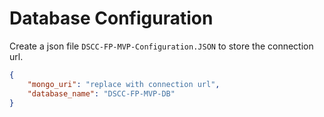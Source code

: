 # Database Configuration

Create a json file `DSCC-FP-MVP-Configuration.JSON` to store the connection url.

```json
{
    "mongo_uri": "replace with connection url",
    "database_name": "DSCC-FP-MVP-DB"
}
```